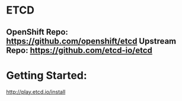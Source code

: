 # ETCD

OpenShift Repo: https://github.com/openshift/etcd
Upstream Repo: https://github.com/etcd-io/etcd
---

# Getting Started:
http://play.etcd.io/install


